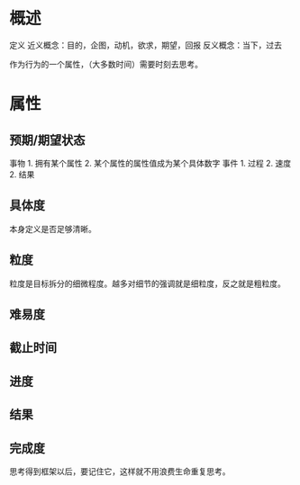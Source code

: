 # 概述
定义
近义概念：目的，企图，动机，欲求，期望，回报
反义概念：当下，过去

作为行为的一个属性，（大多数时间）需要时刻去思考。
# 属性
## 预期/期望状态
事物
	1. 拥有某个属性
	2. 某个属性的属性值成为某个具体数字
事件
	1. 过程
		2. 速度
	2. 结果
## 具体度
本身定义是否足够清晰。
## 粒度
粒度是目标拆分的细微程度。越多对细节的强调就是细粒度，反之就是粗粒度。
## 难易度

## 截止时间

## 进度

## 结果

## 完成度


思考得到框架以后，要记住它，这样就不用浪费生命重复思考。